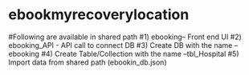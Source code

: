 # ebookmyrecoverylocation

#Following are available in shared path
#1)	ebooking– Front end UI
#2)	ebooking_API  - API call to connect DB
#3)	Create DB with the name –ebooking
#4)	Create Table/Collection with the name –tbl_Hospital 
#5)	Import data from shared path (ebookin_db.json)

